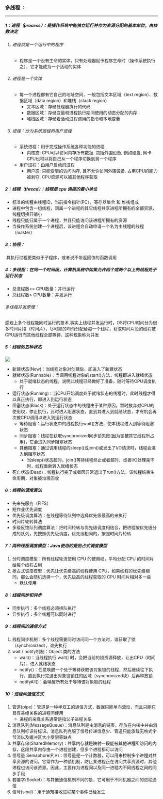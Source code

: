 ### 多线程  ：

------

##### 1：进程（process）：是操作系统中能独立运行并作为资源分配的基本单位，由核数决定

1. ###### 进程就是一个运行中的程序																			

   - 程序是一个没有生命的实体，只有处理器赋予程序生命时（操作系统执行之），它才能成为一个活动的实体

2. ###### 进程是一个实体

   - 每一个进程都有它自己的地址空间，一般包括文本区域（text region）、数据区域（data region）和堆栈（stack region）
     - 文本区域：存储处理器执行的代码
     - 数据区域：存储变量和进程执行期间使用的动态分配的内存
     - 堆栈区域：存储着活动过程调用的指令和本地变量

3. ###### 进程：分为系统进程和用户进程

   - 系统进程：用于完成操作系统各种功能的进程
     - 内核态: CPU可以访问内存所有数据, 包括外围设备, 例如硬盘, 网卡. CPU也可以将自己从一个程序切换到另一个程序
   - 用户进程：由用户启动的进程
     - 用户态: 只能受限的访问内存, 且不允许访问外围设备. 占用CPU的能力被剥夺, CPU资源可以被其他程序获取

##### 2：线程（thread）：线程是 cpu 调度的最小单位

- 标准的线程由线程ID，当前指令指针(PC），寄存器集合 和 堆栈组成										
- 进程中包含一组线程，同属一个进程的其它线程共享进程所拥有的全部资源，线程切换开销小
- 线程只能归属于一个进程，并且只能访问该进程所拥有的资源
- 当操作系统创建一个进程后，该进程会自动申请一个名为主线程的线程（master）

##### 3：协程：

​	其执行过程更类似于子程序，或者说不带返回值的函数调用

##### 4：多线程：在同一个时间段，计算机系统中如果允许两个或两个以上的线程处于运行状态

- 总进程数<= CPU数量：并行运行																			
- 总线程数>   CPU数量：并发运行

###### 多线程并发原理：

​	感观上多个线程能同时运行的技术,事实上线程并发运行时，OS将CPU时间分为很多时间片段（时间片），尽可能的均匀分配给每一个线程，获取时间片段的线程被CPU运行而其他线程全部等待，这种现象称为并发

##### 5：线程的五种状态

![](https://github.com/likang315/Java-and-Middleware/blob/master/%E5%A4%9A%E7%BA%BF%E7%A8%8B/%E5%A4%9A%E7%BA%BF%E7%A8%8B/%E7%BA%BF%E7%A8%8B%E7%8A%B6%E6%80%81%E8%BD%AC%E6%8D%A2%E5%9B%BE.png?raw=true)

- 新建状态(New)：当线程对象对创建后，即进入了新建状态
- 就绪状态(Runnable)：当调用线程对象的start()方法，线程即进入就绪状态
  - 处于就绪状态的线程，说明此线程已经做好了准备，随时等待CPU调度执行
- 运行状态(Running)：当CPU开始调度处于就绪状态的线程时，此时线程才得以真正执行，即进入到运行状态
- 阻塞状态(Block)：处于运行状态中的线程由于某种原因，暂时放弃对CPU的使用权，停止执行，此时进入阻塞状态，直到其进入到就绪状态，才有机会再次被CPU调用以进入到运行状态
  - 等待阻塞：运行状态中的线程执行wait()方法，使本线程进入到等待阻塞状态
  - 同步阻塞：线程在获取synchronized同步锁失败(因为锁被其它线程所占用)，它会进入同步阻塞状态
  - 其他阻塞：通过调用线程的sleep()或join()或发出了I/O请求时，线程会进入到阻塞状态
    - 当sleep()状态超时、join()等待线程终止或者超时、或者I/O处理完毕时，线程重新转入就绪状态
- 死亡状态(Dead)：线程执行完了或者因异常退出了run()方法，该线程结束生命周期，对象被垃圾回收

##### 6：线程的调度算法

- 先来先服务（FIFS）
- 短作业优先调度
- 优先级调度算法：在线程等待队列中选择优先级最高的来执行
- 时间片轮转算法
- 多级反馈队列调度算法：把时间轮转与优先级调度相结合，把进程按优先级分成的队列，先按照优先级调度，优先级相同的，按照时间片轮转

##### 7：两种线程调度模型：Java使用的是抢占式调度模型

1. 分时调度模型：所有线程轮流使用 CPU 的使用权，平均分配 CPU 的时间片给每个线程占用
2. 抢占式调度模型：优先让优先级高的线程使用 CPU，如果线程的优先级相同，那么会随机选择一个，优先级高的线程获取的 CPU 时间片相对多一些
   - 默认使用

##### 8：线程同步和异步

- 同步执行：多个线程必须排队执行
- 异步执行：多个线程可以同时进行

##### 9：线程间的通信方式

1. 线程同步机制：多个线程需要同时访问同一个方法时，谁获取了锁（synchronized），谁先执行
2. wait / notify机制：Object 类的方法
   - wait()：当线程执行 wait() 时，会把当前的锁资源释放，让出CPU（时间片），进入就绪状态
   - notify()：任意唤醒一个处于等待获取该对象锁的线程，然后继续往下执行，直到执行完退出对象锁锁住的区域（synchronized块）后再释放锁
   - notifyAll()：会唤醒所有处于等待该对象锁的线程

##### 10：进程间通信方式

1. 管道(pipe)：管道是一种半双工的通信方式，数据只能单向流动，而且只能在具有亲缘关系的进程间使用
   - 进程的亲缘关系通常是指父子进程关系
2. 消息队列(MessageQueue)：消息队列是由消息的链表，存放在内核中并由消息队列标识符标识。消息队列克服了信号传递信息少、管道只能承载无格式字节流以及缓冲区大小受限等缺点
3. 共享存储(SharedMemory)：共享内存就是映射一段能被其他进程所访问的内存，这段共享内存由一个进程创建，但多个进程都可以访问
4. 信号量 Semaphore(P,V)：信号量是一个计数器，可以用来控制多个进程对共享资源的访问。它常作为一种锁机制，防止某进程正在访问共享资源时，其他进程也访问该资源。因此，主要作为进程间以及同一进程内不同线程之间的同步手段
5. 套接字(Socket)：与其他通信机制不同的是，它可用于不同机器之间的进程通信
6. 信号(sinal)：用于通知接收进程某个事件已经发生